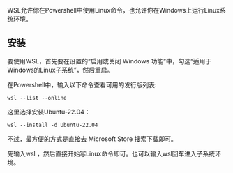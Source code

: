 
WSL允许你在Powershell中使用Linux命令，也允许你在Windows上运行Linux系统环境。

## 安装


要使用WSL，首先要在设置的“启用或关闭 Windows 功能”中，勾选“适用于Windows的Linux子系统”，然后重启。

在Powershell中，输入以下命令查看可用的发行版列表:
```
wsl --list --online
```

这里选择安装Ubuntu-22.04：

```
wsl --install -d Ubuntu-22.04
```

不过，最方便的方式是直接去 Microsoft Store 搜索下载即可。
	
先输入wsl ，然后直接开始写Linux命令即可。也可以输入wsl回车进入子系统环境。